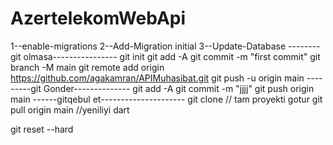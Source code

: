# AzertelekomWebApi
﻿1--enable-migrations
2--Add-Migration initial
3--Update-Database
--------git olmasa----------------
git init
git add -A
git commit -m "first commit"
git branch -M main
git remote add origin https://github.com/agakamran/APIMuhasibat.git
git push -u origin main
---------git Gonder--------------
git add -A
git commit -m "jjjj"
git push origin main
------gitqebul et--------------------- 
git clone // tam proyekti gotur
git pull origin main //yeniliyi dart

git reset --hard

